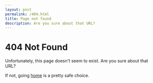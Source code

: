 ```yaml
---
layout: post
permalink: /404.html
title: Page not found
description: Are you sure about that URL?
---
```


# 404 Not Found

Unfortunately, this page doesn't seem to exist. Are you sure about that URL?

If not, going [home](/) is a pretty safe choice.
